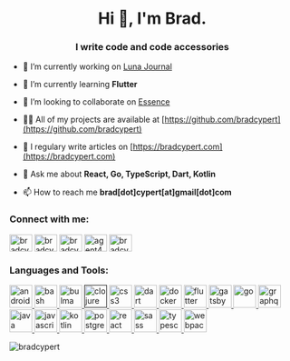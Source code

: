 <h1 align="center">Hi 👋, I'm Brad.</h1>
<h3 align="center">I write code and code accessories</h3>

- 🔭 I’m currently working on [Luna Journal](https://lunajournal.app)

- 🌱 I’m currently learning **Flutter**

- 👯 I’m looking to collaborate on [Essence](https://www.github.com/bradcypert/essence)

- 👨‍💻 All of my projects are available at [https://github.com/bradcypert](https://github.com/bradcypert)

- 📝 I regulary write articles on [https://bradcypert.com](https://bradcypert.com)

- 💬 Ask me about **React, Go, TypeScript, Dart, Kotlin**

- 📫 How to reach me **brad[dot]cypert[at]gmail[dot]com**

<p align="left">
<h3 align="left">Connect with me:</h3>
<a href="https://dev.to/bradcypert" target="blank"><img align="center" src="https://cdn.jsdelivr.net/npm/simple-icons@3.0.1/icons/dev-dot-to.svg" alt="bradcypert" height="30" width="40" /></a>
<a href="https://twitter.com/bradcypert" target="blank"><img align="center" src="https://cdn.jsdelivr.net/npm/simple-icons@3.0.1/icons/twitter.svg" alt="bradcypert" height="30" width="40" /></a>
<a href="https://linkedin.com/in/bradcypert" target="blank"><img align="center" src="https://cdn.jsdelivr.net/npm/simple-icons@3.0.1/icons/linkedin.svg" alt="bradcypert" height="30" width="40" /></a>
<a href="https://stackoverflow.com/users/agent404" target="blank"><img align="center" src="https://cdn.jsdelivr.net/npm/simple-icons@3.0.1/icons/stackoverflow.svg" alt="agent404" height="30" width="40" /></a>
<a href="https://www.youtube.com/c/bradcypert" target="blank"><img align="center" src="https://cdn.jsdelivr.net/npm/simple-icons@3.0.1/icons/youtube.svg" alt="bradcypert" height="30" width="40" /></a>
</p>

<h3 align="left">Languages and Tools:</h3>
<p align="left"> <a href="https://developer.android.com" target="_blank"> <img src="https://devicons.github.io/devicon/devicon.git/icons/android/android-original-wordmark.svg" alt="android" width="40" height="40"/> </a> <a href="https://www.gnu.org/software/bash/" target="_blank"> <img src="https://www.vectorlogo.zone/logos/gnu_bash/gnu_bash-icon.svg" alt="bash" width="40" height="40"/> </a> <a href="https://bulma.io/" target="_blank"> <img src="https://raw.githubusercontent.com/gilbarbara/logos/804dc257b59e144eaca5bc6ffd16949752c6f789/logos/bulma.svg" alt="bulma" width="40" height="40"/> </a> <a href="" target="_blank"> <img src="https://upload.wikimedia.org/wikipedia/commons/5/5d/Clojure_logo.svg" alt="clojure" width="40" height="40"/> </a> <a href="https://www.w3schools.com/css/" target="_blank"> <img src="https://devicons.github.io/devicon/devicon.git/icons/css3/css3-original-wordmark.svg" alt="css3" width="40" height="40"/> </a> <a href="https://dart.dev" target="_blank"> <img src="https://www.vectorlogo.zone/logos/dartlang/dartlang-icon.svg" alt="dart" width="40" height="40"/> </a> <a href="https://www.docker.com/" target="_blank"> <img src="https://devicons.github.io/devicon/devicon.git/icons/docker/docker-original-wordmark.svg" alt="docker" width="40" height="40"/> </a> <a href="https://flutter.dev" target="_blank"> <img src="https://www.vectorlogo.zone/logos/flutterio/flutterio-icon.svg" alt="flutter" width="40" height="40"/> </a> <a href="https://www.gatsbyjs.com/" target="_blank"> <img src="https://www.vectorlogo.zone/logos/gatsbyjs/gatsbyjs-icon.svg" alt="gatsby" width="40" height="40"/> </a> <a href="https://golang.org" target="_blank"> <img src="https://devicons.github.io/devicon/devicon.git/icons/go/go-original.svg" alt="go" width="40" height="40"/> </a> <a href="https://graphql.org" target="_blank"> <img src="https://www.vectorlogo.zone/logos/graphql/graphql-icon.svg" alt="graphql" width="40" height="40"/> </a> <a href="https://www.java.com" target="_blank"> <img src="https://devicons.github.io/devicon/devicon.git/icons/java/java-original-wordmark.svg" alt="java" width="40" height="40"/> </a> <a href="https://developer.mozilla.org/en-US/docs/Web/JavaScript" target="_blank"> <img src="https://devicons.github.io/devicon/devicon.git/icons/javascript/javascript-original.svg" alt="javascript" width="40" height="40"/> </a> <a href="https://kotlinlang.org" target="_blank"> <img src="https://www.vectorlogo.zone/logos/kotlinlang/kotlinlang-icon.svg" alt="kotlin" width="40" height="40"/> </a> <a href="https://www.postgresql.org" target="_blank"> <img src="https://devicons.github.io/devicon/devicon.git/icons/postgresql/postgresql-original-wordmark.svg" alt="postgresql" width="40" height="40"/> </a> <a href="https://reactjs.org/" target="_blank"> <img src="https://devicons.github.io/devicon/devicon.git/icons/react/react-original-wordmark.svg" alt="react" width="40" height="40"/> </a> <a href="https://sass-lang.com" target="_blank"> <img src="https://devicons.github.io/devicon/devicon.git/icons/sass/sass-original.svg" alt="sass" width="40" height="40"/> </a> <a href="https://www.typescriptlang.org/" target="_blank"> <img src="https://devicons.github.io/devicon/devicon.git/icons/typescript/typescript-original.svg" alt="typescript" width="40" height="40"/> </a> <a href="https://webpack.js.org" target="_blank"> <img src="https://devicons.github.io/devicon/devicon.git/icons/webpack/webpack-original.svg" alt="webpack" width="40" height="40"/> </a> </p>

<p><img align="center" src="https://github-readme-stats.vercel.app/api/top-langs/?username=bradcypert&layout=compact" alt="bradcypert" /></p>

